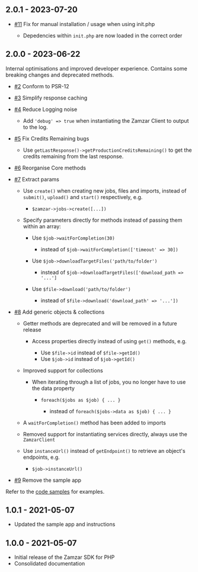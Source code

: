 ## 2.0.1 - 2023-07-20

* [#11](https://github.com/zamzar/zamzar-php/pull/11) Fix for manual installation / usage when using init.php

    - Depedencies within `init.php` are now loaded in the correct order

## 2.0.0 - 2023-06-22

Internal optimisations and improved developer experience. Contains some breaking changes and deprecated methods.

* [#2](https://github.com/zamzar/zamzar-php/pull/2) Conform to PSR-12

* [#3](https://github.com/zamzar/zamzar-php/pull/3) Simplify response caching

* [#4](https://github.com/zamzar/zamzar-php/pull/4) Reduce Logging noise

    - Add `'debug' => true` when instantiating the Zamzar Client to output to the log.

* [#5](https://github.com/zamzar/zamzar-php/pull/5) Fix Credits Remaining bugs

    - Use `getLastResponse()->getProductionCreditsRemaining()` to get the credits remaining from the last response.

* [#6](https://github.com/zamzar/zamzar-php/pull/6) Reorganise Core methods

* [#7](https://github.com/zamzar/zamzar-php/pull/7) Extract params

    - Use `create()` when creating new jobs, files and imports, instead of `submit()`, `upload()` and `start()` respectively, e.g.

        - `$zamzar->jobs->create([...])`

    - Specify parameters directly for methods instead of passing them within an array:

        - Use `$job->waitForCompletion(30)`

          - instead of `$job->waitForCompletion(['timeout' => 30])`

        - Use `$job->downloadTargetFiles('path/to/folder')`

          - instead of `$job->downloadTargetFiles(['download_path => '...']`

        - Use `$file->download('path/to/folder')`
        
          - instead of `$file->download('download_path' => '...'])`

* [#8](https://github.com/zamzar/zamzar-php/pull/8) Add generic objects & collections

    - Getter methods are deprecated and will be removed in a future release

        - Access properties directly instead of using `get()` methods, e.g.

            - Use `$file->id` instead of `$file->getId()`
            - Use `$job->id` instead of `$job->getId()`

    - Improved support for collections

        - When iterating through a list of jobs, you no longer have to use the data property

          - `foreach($jobs as $job) { ... }`

            - instead of `foreach($jobs->data as $job) { ... }`

    - A `waitForCompletion()` method has been added to imports

    - Removed support for instantiating services directly, always use the `ZamzarClient`

    - Use `instanceUrl()` instead of `getEndpoint()` to retrieve an object's endpoints, e.g.

      - `$job->instanceUrl()`


* [#9](https://github.com/zamzar/zamzar-php/pull/9) Remove the sample app

Refer to the [code samples](samples.md) for examples.

## 1.0.1 - 2021-05-07
* Updated the sample app and instructions

## 1.0.0 - 2021-05-07
* Initial release of the Zamzar SDK for PHP
* Consolidated documentation
